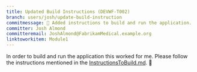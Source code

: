 ```yaml
---
title: Updated Build Instructions (DEVWF-T002)
branch: users/josh/update-build-instruction
commitmessage: 🚀 Added instructions to build and run the application. 
committer: Josh Almond
committeremail: JoshAlmond@FabrikamMedical.example.org
linktoworkitem: Module1
---
```

In order to build and run the application this worked for me. Please follow the instructions mentioned in the [InstructionsToBuild.md](InstructionsToBuild.md). 🚀



 
 